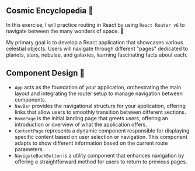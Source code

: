 ## Cosmic Encyclopedia 🌌

In this exercise, I will practice routing in React by using `React Router v6` to navigate between the many wonders of space. 🤩

My primary goal is to develop a React application that showcases various celestial objects. Users will navigate through different "pages" dedicated to planets, stars, nebulae, and galaxies, learning fascinating facts about each.

## Component Design 🎨

- `App` acts as the foundation of your application, orchestrating the main layout and integrating the router setup to manage navigation between components.
- `NavBar` provides the navigational structure for your application, offering links that allow users to smoothly transition between different sections.
- `HomePage` is the initial landing page that greets users, offering an introduction or overview of what the application offers.
- `ContentPage` represents a dynamic component responsible for displaying specific content based on user selection or navigation. This component adapts to show different information based on the current route parameters.
- `NavigateBackButton` is a utility component that enhances navigation by offering a straightforward method for users to return to previous pages.
